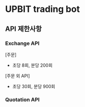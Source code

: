 # UPBIT trading bot

## API 제한사항

### Exchange API
[주문]
- 초당 8회, 분당 200회

[주문 외 API]
- 초당 30회, 분당 900회

### Quotation API